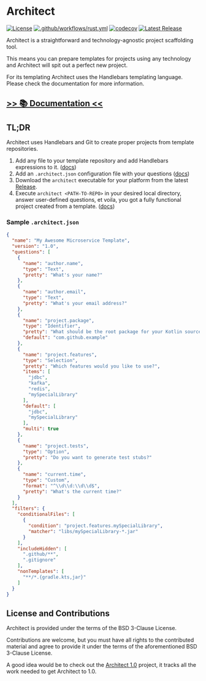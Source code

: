 # Architect

[![License][license-badge]][license-url]
[![.github/workflows/rust.yml][build-badge]][workflow-url]
[![codecov][codecov-badge]][codecov-url]
[![Latest Release][release-badge]][release-url]

[license-badge]: https://img.shields.io/github/license/v47-io/architect-rs

[license-url]: https://github.com/v47-io/architect-rs/blob/master/LICENSE

[build-badge]: https://github.com/v47-io/architect-rs/actions/workflows/tests.yml/badge.svg

[workflow-url]: https://github.com/v47-io/architect-rs/actions/workflows/tests.yml

[codecov-badge]: https://codecov.io/gh/v47-io/architect-rs/branch/master/graph/badge.svg?token=FDASC57M7H

[codecov-url]: https://codecov.io/gh/v47-io/architect-rs

[release-badge]: https://img.shields.io/github/v/release/v47-io/architect-rs?include_prereleases

[release-url]: https://github.com/v47-io/architect-rs/releases

Architect is a straightforward and technology-agnostic project scaffolding tool.

This means you can prepare templates for projects using any technology and Architect will spit out a perfect new
project.

For its templating Architect uses the Handlebars templating language. Please check the documentation for more
information.

## [&gt;&gt; 📚 Documentation &lt;&lt;](https://v47-io.github.io/architect-rs/)

## TL;DR

Architect uses Handlebars and Git to create proper projects from template repositories.

1. Add any file to your template repository and add Handlebars expressions to it. ([docs][rendering-docs])
2. Add an `.architect.json` configuration file with your questions ([docs][config-docs])
3. Download the `architect` executable for your platform from the
   latest [Release](https://github.com/v47-io/architect-rs/releases).
4. Execute `architect <PATH-TO-REPO>` in your desired local directory, answer user-defined questions, et voila, you got
   a fully functional project created from a template. ([docs][cli-docs])

[rendering-docs]: https://v47-io.github.io/architect-rs/templates/rendering/

[config-docs]: https://v47-io.github.io/architect-rs/templates/configuration/

[cli-docs]: https://v47-io.github.io/architect-rs/cli/index.html

### Sample `.architect.json`

```json
{
  "name": "My Awesome Microservice Template",
  "version": "1.0",
  "questions": [
    {
      "name": "author.name",
      "type": "Text",
      "pretty": "What's your name?"
    },
    {
      "name": "author.email",
      "type": "Text",
      "pretty": "What's your email address?"
    },
    {
      "name": "project.package",
      "type": "Identifier",
      "pretty": "What should be the root package for your Kotlin sources?",
      "default": "com.github.example"
    },
    {
      "name": "project.features",
      "type": "Selection",
      "pretty": "Which features would you like to use?",
      "items": [
        "jdbc",
        "kafka",
        "redis",
        "mySpecialLibrary"
      ],
      "default": [
        "jdbc",
        "mySpecialLibrary"
      ],
      "multi": true
    },
    {
      "name": "project.tests",
      "type": "Option",
      "pretty": "Do you want to generate test stubs?"
    },
    {
      "name": "current.time",
      "type": "Custom",
      "format": "^\\d\\d:\\d\\d$",
      "pretty": "What's the current time?"
    }
  ],
  "filters": {
    "conditionalFiles": [
      {
        "condition": "project.features.mySpecialLibrary",
        "matcher": "libs/mySpecialLibrary-*.jar"
      }
    ],
    "includeHidden": [
      ".github/**",
      ".gitignore"
    ],
    "nonTemplates": [
      "**/*.{gradle.kts,jar}"
    ]
  }
}
```

## License and Contributions

Architect is provided under the terms of the BSD 3-Clause License.

Contributions are welcome, but you must have all rights to the contributed material and agree to provide it under the
terms of the aforementioned BSD 3-Clause License.

A good idea would be to check out the [Architect 1.0](https://github.com/v47-io/architect-rs/projects/1) project, it
tracks all the work needed to get Architect to 1.0.
